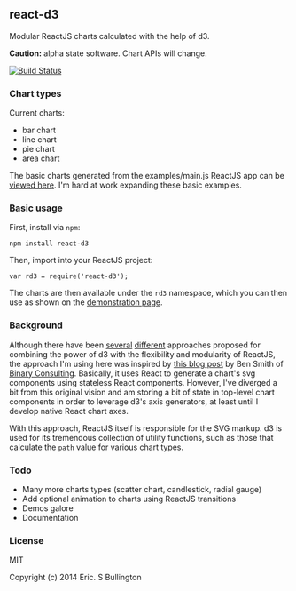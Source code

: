 ## react-d3
Modular ReactJS charts calculated with the help of d3.

**Caution:**  alpha state software. Chart APIs will change.

[![Build Status](https://travis-ci.org/esbullington/react-d3.svg?branch=master)](https://travis-ci.org/esbullington/react-d3)

### Chart types
Current charts:
* bar chart
* line chart
* pie chart
* area chart

The basic charts generated from the examples/main.js ReactJS app can be [viewed here](http://esbullington.github.io/react-d3).  I'm hard at work expanding these basic examples.

### Basic usage

First, install via `npm`:

`npm install react-d3`

Then, import into your ReactJS project:

`var rd3 = require('react-d3');`

The charts are then available under the `rd3` namespace, which you can then use as shown on the [demonstration page](http://esbullington.github.io/react-d3).

### Background
Although there have been [several](http://nicolashery.com/integrating-d3js-visualizations-in-a-react-app/) [different](http://bl.ocks.org/milroc/d22bbf92231876505e5d) approaches proposed for combining the power of d3 with the flexibility and modularity of ReactJS, the approach I'm using here was inspired by [this blog post](http://10consulting.com/2014/02/19/d3-plus-reactjs-for-charting/) by Ben Smith of [Binary Consulting](http://10consulting.com/).  Basically, it uses React to generate a chart's svg components using stateless React components.  However, I've diverged a bit from this original vision and am storing a bit of state in top-level chart components in order to leverage d3's axis generators, at least until I develop native React chart axes.

With this approach, ReactJS itself is responsible for the SVG markup.  d3 is used for its tremendous collection of utility functions, such as those that calculate the `path` value for various chart types.

### Todo
* Many more charts types (scatter chart, candlestick, radial gauge)
* Add optional animation to charts using ReactJS transitions
* Demos galore
* Documentation

### License
MIT

Copyright (c) 2014 Eric. S Bullington
